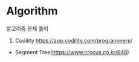 # Algorithm
알고리즘 문제 풀이
1) Codility
https://app.codility.com/programmers/

- Segment Tree(https://www.crocus.co.kr/648)
